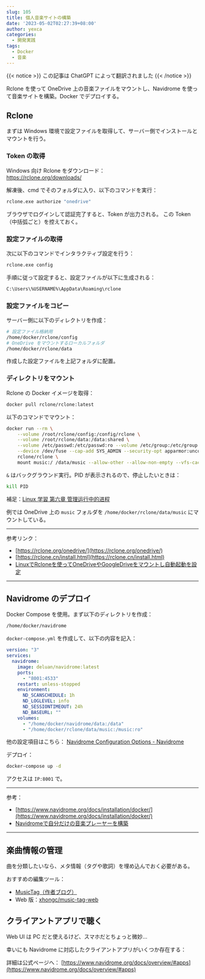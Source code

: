```yaml
---
slug: 105
title: 個人音楽サイトの構築
date: '2023-05-02T02:27:39+08:00'
author: yexca
categories:
  - 開発実践
tags:
  - Docker
  - 音楽
---
```


{{< notice >}} この記事は ChatGPT によって翻訳されました {{< /notice >}}

Rclone を使って OneDrive 上の音楽ファイルをマウントし、Navidrome を使って音楽サイトを構築。Docker でデプロイする。

## Rclone

まずは Windows 環境で設定ファイルを取得して、サーバー側でインストールとマウントを行う。

### Token の取得

Windows 向け Rclone をダウンロード：  
<https://rclone.org/downloads/>

解凍後、cmd でそのフォルダに入り、以下のコマンドを実行：

```bash
rclone.exe authorize "onedrive"
````

ブラウザでログインして認証完了すると、Token が出力される。
この Token（中括弧ごと）を控えておく。

### 設定ファイルの取得

次に以下のコマンドでインタラクティブ設定を行う：

```bash
rclone.exe config
```

手順に従って設定すると、設定ファイルが以下に生成される：

```bash
C:\Users\%USERNAME%\AppData\Roaming\rclone
```

### 設定ファイルをコピー

サーバー側に以下のディレクトリを作成：

```bash
# 設定ファイル格納用
/home/docker/rclone/config
# OneDrive をマウントするローカルフォルダ
/home/docker/rclone/data
```

作成した設定ファイルを上記フォルダに配置。

### ディレクトリをマウント

Rclone の Docker イメージを取得：

```bash
docker pull rclone/rclone:latest
```

以下のコマンドでマウント：

```bash
docker run --rm \
    --volume /root/rclone/config:/config/rclone \
    --volume /root/rclone/data:/data:shared \
    --volume /etc/passwd:/etc/passwd:ro --volume /etc/group:/etc/group:ro \
    --device /dev/fuse --cap-add SYS_ADMIN --security-opt apparmor:unconfined \
    rclone/rclone \
    mount music:/ /data/music --allow-other --allow-non-empty --vfs-cache-mode writes &
```

`&` はバックグラウンド実行。PID が表示されるので、停止したいときは：

```bash
kill PID
```

補足：[Linux 学習 第六章 管理运行中的进程](https://blog.yexca.net/archives/79)

例では OneDrive 上の `music` フォルダを `/home/docker/rclone/data/music` にマウントしている。

---

参考リンク：

* [https://rclone.org/onedrive/](https://rclone.org/onedrive/)
* [https://rclone.cn/install.html](https://rclone.cn/install.html)
* [LinuxでRcloneを使ってOneDriveやGoogleDriveをマウントし自動起動を設定](https://www.cuntoushifu.com/archives/linux-shang-shi-yong-rclone-gua-zai-onedrive-huo-googledrive)

---

## Navidrome のデプロイ

Docker Compose を使用。まず以下のディレクトリを作成：

```bash
/home/docker/navidrome
```

`docker-compose.yml` を作成して、以下の内容を記入：

```yaml
version: "3"
services:
  navidrome:
    image: deluan/navidrome:latest
    ports:
      - "8001:4533"
    restart: unless-stopped
    environment:
      ND_SCANSCHEDULE: 1h
      ND_LOGLEVEL: info  
      ND_SESSIONTIMEOUT: 24h
      ND_BASEURL: ""
    volumes:
      - "/home/docker/navidrome/data:/data"
      - "/home/docker/rclone/data/music:/music:ro"
```

他の設定項目はこちら：
[Navidrome Configuration Options - Navidrome](https://www.navidrome.org/docs/usage/configuration-options/#environment-variables)

デプロイ：

```bash
docker-compose up -d
```

アクセスは `IP:8001` で。

---

参考：

* [https://www.navidrome.org/docs/installation/docker/](https://www.navidrome.org/docs/installation/docker/)
* [Navidromeで自分だけの音楽プレーヤーを構築](https://www.hao0564.com/2227.html)

---

## 楽曲情報の管理

曲を分類したいなら、メタ情報（タグや歌詞）を埋め込んでおく必要がある。

おすすめの編集ツール：

* [MusicTag（作者ブログ）](https://www.cnblogs.com/vinlxc/p/11347744.html)
* Web 版：[xhongc/music-tag-web](https://github.com/xhongc/music-tag-web)

## クライアントアプリで聴く

Web UI は PC だと使えるけど、スマホだとちょっと微妙…

幸いにも Navidrome に対応したクライアントアプリがいくつか存在する：

詳細は公式ページへ：
[https://www.navidrome.org/docs/overview/#apps](https://www.navidrome.org/docs/overview/#apps)

